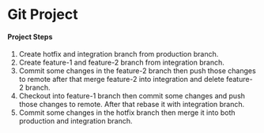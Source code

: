 # Git Project

#### Project Steps

1. Create hotfix and integration branch from production branch.
2. Create feature-1 and feature-2 branch from integration branch.
3. Commit some changes in the feature-2 branch then push those changes to remote after that merge feature-2 into integration and delete feature-2 branch.
4. Checkout into feature-1 branch then commit some changes and push those changes to remote. After that rebase it with integration branch.
5. Commit some changes in the hotfix branch then merge it into both production and integration branch.
